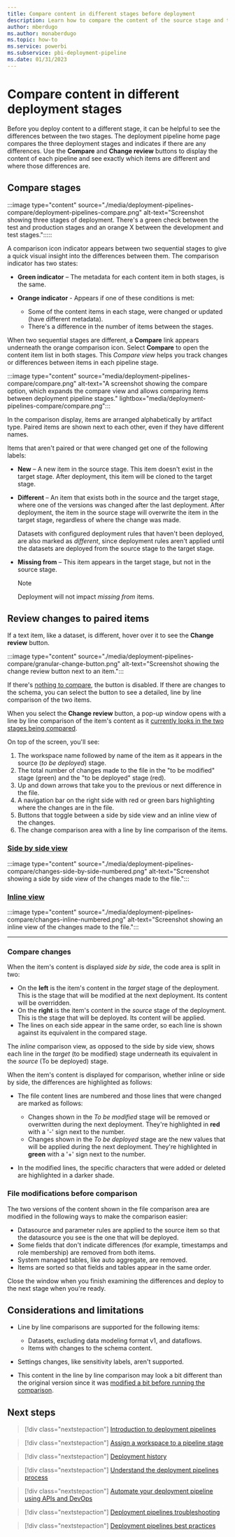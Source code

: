```yaml
---
title: Compare content in different stages before deployment
description: Learn how to compare the content of the source stage and target stage before deployment with the Power BI Application lifecycle management (ALM) tool
author: mberdugo
ms.author: monaberdugo
ms.topic: how-to
ms.service: powerbi
ms.subservice: pbi-deployment-pipeline
ms.date: 01/31/2023
---
```


# Compare content in different deployment stages

Before you deploy content to a different stage, it can be helpful to see the differences between the two stages. The deployment pipeline home page compares the three deployment stages and indicates if there are any differences. Use the **Compare** and **Change review** buttons to display the content of each pipeline and see exactly which items are different and where those differences are.

## Compare stages

:::image type="content" source="./media/deployment-pipelines-compare/deployment-pipelines-compare.png" alt-text="Screenshot showing three stages of deployment. There's a green check between the test and production stages and an orange X between the development and test stages.":::::

A comparison icon indicator appears between two sequential stages to give a quick visual insight into the differences between them. The comparison indicator has two states:

- **Green indicator** – The metadata for each content item in both stages, is the same.

- **Orange indicator** - Appears if one of these conditions is met:
  - Some of the content items in each stage, were changed or updated (have different metadata).
  - There's a difference in the number of items between the stages.

When two sequential stages are different, a **Compare** link appears underneath the orange comparison icon. Select **Compare** to open the content item list in both stages. This *Compare view* helps you track changes or differences between items in each pipeline stage.

:::image type="content" source="media/deployment-pipelines-compare/compare.png" alt-text="A screenshot showing the compare option, which expands the compare view and allows comparing items between deployment pipeline stages." lightbox="media/deployment-pipelines-compare/compare.png":::

In the comparison display, items are arranged alphabetically by artifact type. Paired items are shown next to each other, even if they have different names.

Items that aren't paired or that were changed get one of the following labels:

- **New** – A new item in the source stage. This item doesn't exist in the target stage. After deployment, this item will be cloned to the target stage.

- **Different** – An item that exists both in the source and the target stage, where one of the versions was changed after the last deployment. After deployment, the item in the source stage will overwrite the item in the target stage, regardless of where the change was made.

    Datasets with configured deployment rules that haven't been deployed, are also marked as *different*, since deployment rules aren't applied until the datasets are deployed from the source stage to the target stage.

- **Missing from** – This item appears in the target stage, but not in the source stage.

    >[!NOTE]
    >Deployment will not impact *missing from* items.

## Review changes to paired items

If a text item, like a dataset, is different, hover over it to see the **Change review** button.

:::image type="content" source="./media/deployment-pipelines-compare/granular-change-button.png" alt-text="Screenshot showing the change review button next to an item.":::

If there's [nothing to compare](#considerations-and-limitations), the button is disabled. If there are changes to the schema, you can select the button to see a detailed, line by line comparison of the two items.

When you select the **Change review** button, a pop-up window opens with a line by line comparison of the item's content as it [currently looks in the two stages being compared](#file-modifications-before-comparison).

On top of the screen, you'll see:

1. The workspace name followed by name of the item as it appears in the source (*to be deployed*) stage.
1. The total number of changes made to the file in the "to be modified" stage (green) and the "to be deployed" stage (red).
1. Up and down arrows that take you to the previous or next difference in the file.
1. A navigation bar on the right side with red or green bars highlighting where the changes are in the file.
1. Buttons that toggle between a side by side view and an inline view of the changes.
1. The change comparison area with a line by line comparison of the items.

### [Side by side view](#tab/browser)

:::image type="content" source="./media/deployment-pipelines-compare/changes-side-by-side-numbered.png" alt-text="Screenshot showing a side by side view of the changes made to the file.":::

### [Inline view](#tab/visual-studio)

:::image type="content" source="./media/deployment-pipelines-compare/changes-inline-numbered.png" alt-text="Screenshot showing an inline view of the changes made to the file.":::

---

### Compare changes 

When the item's content is displayed *side by side*, the code area is split in two:

- On the **left** is the item's content in the *target* stage of the deployment. This is the stage that will be modified at the next deployment. Its content will be overridden.
- On the **right** is the item's content in the *source* stage of the deployment. This is the stage that will be deployed. Its content will be applied.
- The lines on each side appear in the same order, so each line is shown against its equivalent in the compared stage.

The *inline* comparison view, as opposed to the side by side view, shows each line in the *target* (to be modified) stage underneath its equivalent in the *source* (To be deployed) stage.

When the item's content is displayed for comparison, whether inline or side by side, the differences are highlighted as follows:

- The file content lines are numbered and those lines that were changed are marked as follows:

  -  Changes shown in the *To be modified* stage will be removed or overwritten during the next deployment. They're highlighted in **red** with a '-' sign next to the number.
  - Changes shown in the *To be deployed* stage are the new values that will be applied during the next deployment. They're highlighted in **green** with a '+' sign next to the number.
  
- In the modified lines, the specific characters that were added or deleted are highlighted in a darker shade.

### File modifications before comparison

The two versions of the content shown in the file comparison area are modified in the following ways to make the comparison easier:

- Datasource and parameter rules are applied to the source item so that the datasource you see is the one that will be deployed.
- Some fields that don't indicate differences (for example, timestamps and role membership) are removed from both items.
- System managed tables, like auto aggregate, are removed.
- Items are sorted so that fields and tables appear in the same order.

Close the window when you finish examining the differences and deploy to the next stage when you're ready.

## Considerations and limitations

- Line by line comparisons are supported for the following items:

  - Datasets, excluding data modeling format v1, and dataflows.
  - Items with changes to the schema content.

- Settings changes, like sensitivity labels, aren't supported.

- This content in the line by line comparison may look a bit different than the original version since it was [modified a bit before running the comparison](#file-modifications-before-comparison).

## Next steps

>[!div class="nextstepaction"]
>[Introduction to deployment pipelines](deployment-pipelines-overview.md)

>[!div class="nextstepaction"]
>[Assign a workspace to a pipeline stage](deployment-pipelines-assign.md)

>[!div class="nextstepaction"]
>[Deployment history](deployment-pipelines-history.md)

>[!div class="nextstepaction"]
>[Understand the deployment pipelines process](deployment-pipelines-process.md)

>[!div class="nextstepaction"]
>[Automate your deployment pipeline using APIs and DevOps](deployment-pipelines-automation.md)

>[!div class="nextstepaction"]
>[Deployment pipelines troubleshooting](deployment-pipelines-troubleshooting.yml)

>[!div class="nextstepaction"]
>[Deployment pipelines best practices](deployment-pipelines-best-practices.md)
